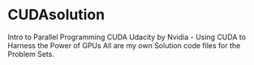 # CUDAsolution
Intro to Parallel Programming CUDA Udacity by Nvidia - Using CUDA to Harness the Power of GPUs
All are my own Solution code files for the Problem Sets.
